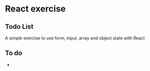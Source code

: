 # React exercise

## Todo List

A simple exercise to use form, input, array and object state with React

## To do

-
